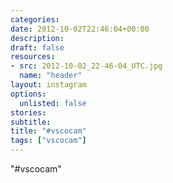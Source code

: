 ```yaml
---
categories:
date: 2012-10-02T22:46:04+00:00
description:
draft: false
resources:
- src: 2012-10-02_22-46-04_UTC.jpg
  name: "header"
layout: instagram
options:
  unlisted: false
stories:
subtitle:
title: "#vscocam"
tags: ["vscocam"]
---
```


"#vscocam"
